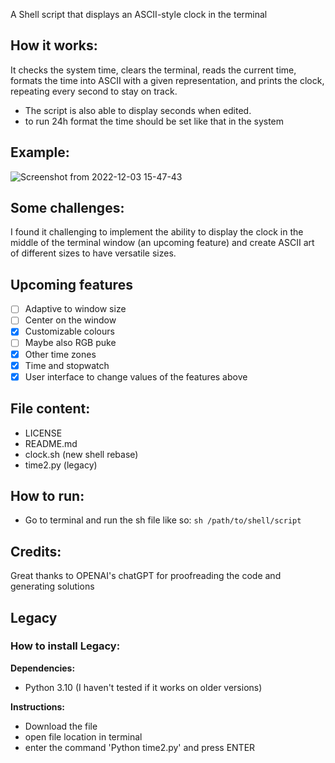 A Shell script that displays an ASCII-style clock in the terminal

## How it works:
It checks the system time, clears the terminal, reads the current time, formats the time into ASCII with a given representation, and prints the clock, repeating every second to stay on track. 
- The script is also able to display seconds when edited. 
- to run 24h format the time should be set like that in the system

## Example:
![Screenshot from 2022-12-03 15-47-43](https://user-images.githubusercontent.com/79337611/205461513-df229965-a757-4745-bc54-78250fbef06b.png)

## Some challenges:
I found it challenging to implement the ability to display the clock in the middle of the terminal window (an upcoming feature) and create ASCII art of different sizes to have versatile sizes.

## Upcoming features
- [ ] Adaptive to window size
- [ ] Center on the window 
- [x] Customizable colours
- [ ] Maybe also RGB puke
- [x] Other time zones
- [x] Time and stopwatch
- [x] User interface to change values of the features above

## File content:
- LICENSE
- README.md
- clock.sh (new shell rebase)
- time2.py (legacy)

## How to run:
- Go to terminal and run the sh file like so: `sh /path/to/shell/script`


## Credits:
Great thanks to OPENAI's chatGPT for proofreading the code and generating solutions

## Legacy 

### How to install Legacy:
**Dependencies:**
- Python 3.10 (I haven't tested if it works on older versions)

**Instructions:**
- Download the file
- open file location in terminal
- enter the command 'Python time2.py' and press ENTER


